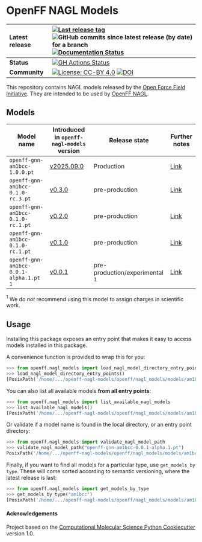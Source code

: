 # OpenFF NAGL Models

| **Latest release** | [![Last release tag](https://img.shields.io/github/release-pre/openforcefield/openff-nagl-models.svg)](https://github.com/openforcefield/openff-nagl-models/releases) ![GitHub commits since latest release (by date) for a branch](https://img.shields.io/github/commits-since/openforcefield/openff-nagl-models/latest)  [![Documentation Status](https://readthedocs.org/projects/openff-nagl-models/badge/?version=latest)](https://openff-nagl-models.readthedocs.io/en/latest/)                                                                                                        |
| :----------------- | :--------------------------------------------------------------------------------------------------------------------------------------------------------------------------------------------------------------------------------------------------------------------------------------------------------------------------------------------------------------------------------------------------------------------------------------------------------------------------------------------------------------------------------------------------------------------- |
| **Status**         | [![GH Actions Status](https://github.com/openforcefield/openff-nagl-models/actions/workflows/CI.yml/badge.svg)](https://github.com/openforcefield/openff-nagl-models/actions?query=branch%3Amain+workflow%3ACI) |
| **Community**      | [![License: CC-BY 4.0](https://img.shields.io/badge/license-CC--BY--NC--SA--4.0-yellow)](https://creativecommons.org/licenses/by/4.0/deed.en) [![DOI](https://zenodo.org/badge/DOI/10.5281/zenodo.13119685.svg)](https://doi.org/10.5281/zenodo.13119685) |

This repository contains NAGL models released by the [Open Force Field Initiative](https://openforcefield.org). They are intended to be used by [OpenFF NAGL](https://github.com/openforcefield/openff-nagl).

## Models

| Model name | Introduced in `openff-nagl-models` version | Release state | Further notes |
|---|---|---|---|
| `openff-gnn-am1bcc-1.0.0.pt` | [v2025.09.0](https://github.com/openforcefield/openff-nagl-models/releases/tag/v2025.09.0) | Production | [Link](docs/models/openff-gnn-am1bcc-1.0.0/index.md)
| `openff-gnn-am1bcc-0.1.0-rc.3.pt` | [v0.3.0](https://github.com/openforcefield/openff-nagl-models/releases/tag/v0.3.0) | pre-production | [Link](docs/models/openff-gnn-am1bcc-0.1.0-rc3/index.md)
| `openff-gnn-am1bcc-0.1.0-rc.1.pt` | [v0.2.0](https://github.com/openforcefield/openff-nagl-models/releases/tag/v0.2.0) | pre-production | [Link](docs/models/openff-gnn-am1bcc-0.1.0-rc2/index.md)
| `openff-gnn-am1bcc-0.1.0-rc.1.pt` | [v0.1.0](https://github.com/openforcefield/openff-nagl-models/releases/tag/v0.1.0) | pre-production | [Link](docs/models/openff-gnn-am1bcc-0.1.0-rc1/index.md)
| `openff-gnn-am1bcc-0.0.1-alpha.1.pt` $^1$ | [v0.0.1](https://github.com/openforcefield/openff-nagl-models/releases/tag/v0.0.1) | pre-production/experimental $^1$ | [Link](docs/models/openff-gnn-am1bcc-0.0.1-alpha.1/index.md) |

$^1$ We do *not* recommend using this model to assign charges in scientific work.

## Usage

Installing this package exposes an entry point that makes it easy to access models installed in this package.

A convenience function is provided to wrap this for you:

```python
>>> from openff.nagl_models import load_nagl_model_directory_entry_points
>>> load_nagl_model_directory_entry_points()
[PosixPath('/home/.../openff-nagl-models/openff/nagl_models/models/am1bcc')]
```

You can also list all available models **from all entry points**:

```python
>>> from openff.nagl_models import list_available_nagl_models
>>> list_available_nagl_models()
[PosixPath('/home/.../openff-nagl-models/openff/nagl_models/models/am1bcc/openff-gnn-am1bcc-0.0.1-alpha.1.pt'), PosixPath('/home/.../openff-nagl-models/openff/nagl_models/models/am1bcc/openff-gnn-am1bcc-0.1.0-rc.1.pt')]
```

Or validate if a model name is found in the local directory, or an entry point directory:

```python
>>> from openff.nagl_models import validate_nagl_model_path
>>> validate_nagl_model_path("openff-gnn-am1bcc-0.0.1-alpha.1.pt")
PosixPath('/home/.../openff-nagl-models/openff/nagl_models/models/am1bcc/openff-gnn-am1bcc-0.0.1-alpha.1.pt')
```

Finally, if you want to find all models for a particular type, use `get_models_by type`.
These will come sorted according to semantic versioning, where the latest release is last:

```python
>>> from openff.nagl_models import get_models_by_type
>>> get_models_by_type("am1bcc")
[PosixPath('/home/.../openff-nagl-models/openff/nagl_models/models/am1bcc/openff-gnn-am1bcc-0.0.1-alpha.1.pt'), PosixPath('/home/.../openff-nagl-models/openff/nagl_models/models/am1bcc/openff-gnn-am1bcc-0.1.0-rc.1.pt')]
```

#### Acknowledgements

Project based on the
[Computational Molecular Science Python Cookiecutter](https://github.com/molssi/cookiecutter-cms) version 1.0.
